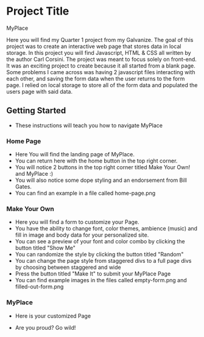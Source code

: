# Project Title

MyPlace

Here you will find my Quarter 1 project from my Galvanize. The goal of this project was to create an interactive web page that stores data in local storage. In this project you will find Javascript, HTML & CSS all written by the author Carl Corsini. The project was meant to focus solely on front-end. It was an exciting project to create because it all started from a blank page. Some problems I came across was having 2 javascript files interacting with each other, and saving the form data when the user returns to the form page. I relied on local storage to store all of the form data and populated the users page with said data.

## Getting Started

* These instructions will teach you how to navigate MyPlace

### Home Page

* Here You will find the landing page of MyPlace.
* You can return here with the home button in the top right corner.
* You will notice 2 buttons in the top right corner titled Make Your Own! and MyPlace :)
* You will also notice some dope styling and an endorsement from Bill Gates.
* You can find an example in a file called home-page.png

### Make Your Own

* Here you will find a form to customize your Page.
* You have the ability to change font, color themes, ambience (music) and fill in image and body data for your personalized site.
* You can see a preview of your font and color combo by clicking the button titled "Show Me"
* You can randomize the style by clicking the button titled "Random"
* You can change the page style from staggered divs to a full page divs by choosing between staggered and wide
* Press the button titled "Make It" to submit your MyPlace Page
* You can find example images in the files called empty-form.png and filled-out-form.png

### MyPlace

* Here is your customized Page

* Are you proud? Go wild!
